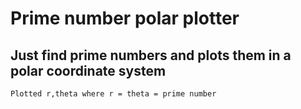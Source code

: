 # Prime number polar plotter


## Just find prime numbers and plots them in a polar coordinate system
`Plotted r,theta where r = theta = prime number`

